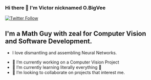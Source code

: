 ### Hi there 👋 I'm Victor nicknamed O.BigVee
[![Twitter Follow](https://img.shields.io/badge/Twitter-follow%20me-blue)]( https://twitter.com/OBigVee)

## I'm a Math Guy with zeal for Computer Vision and Software Development.
- I love dismantling and assembling Neural Networks.

<!--
**OBigVee/OBigVee** is a ✨ _special_ ✨ repository because its `README.md` (this file) appears on your GitHub profile.-->

- 🔭 I’m currently working on a Computer Vision Project
- 🌱 I’m currently learning literally everything 🤣
- 👯 I’m looking to collaborate on projects that interest me.

<!-- <details>
  <summary>:zap: Recent Github Activity</summary>
</details>

<details>
  <summary>:zap: Github Stats</summary>
  


</details>
 -->
